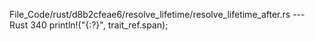File_Code/rust/d8b2cfeae6/resolve_lifetime/resolve_lifetime_after.rs --- Rust
340                 println!("{:?}", trait_ref.span);                                                                                                          

